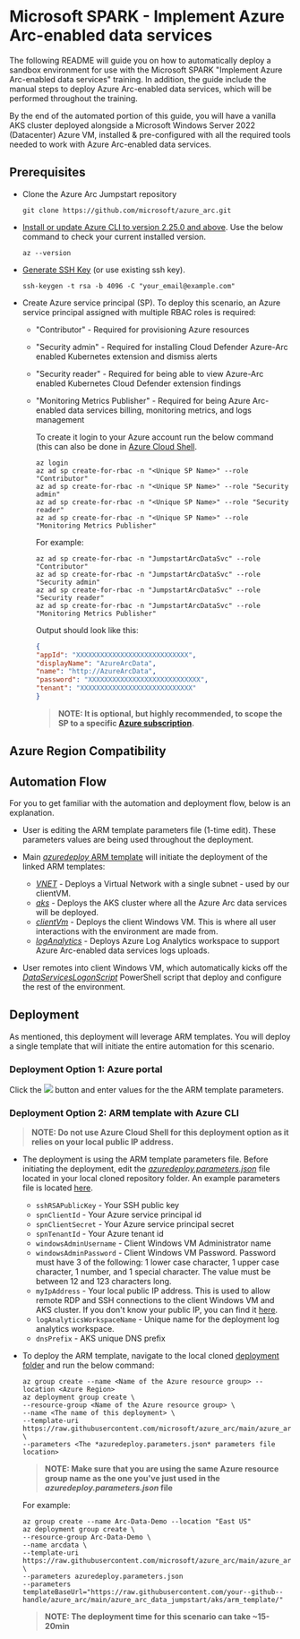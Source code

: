 # Microsoft SPARK - Implement Azure Arc-enabled data services

The following README will guide you on how to automatically deploy a sandbox environment for use with the Microsoft SPARK "Implement Azure Arc-enabled data services" training. In addition, the guide include the manual steps to deploy Azure Arc-enabled data services, which will be performed throughout the training.

By the end of the automated portion of this guide, you will have a vanilla AKS cluster deployed alongside a Microsoft Windows Server 2022 (Datacenter) Azure VM, installed & pre-configured with all the required tools needed to work with Azure Arc-enabled data services.

## Prerequisites

- Clone the Azure Arc Jumpstart repository

    ```shell
    git clone https://github.com/microsoft/azure_arc.git
    ```

- [Install or update Azure CLI to version 2.25.0 and above](https://docs.microsoft.com/en-us/cli/azure/install-azure-cli?view=azure-cli-latest). Use the below command to check your current installed version.

  ```shell
  az --version
  ```

- [Generate SSH Key](https://docs.microsoft.com/en-us/azure/virtual-machines/linux/create-ssh-keys-detailed) (or use existing ssh key).

  ```shell
  ssh-keygen -t rsa -b 4096 -C "your_email@example.com"
  ```

- Create Azure service principal (SP). To deploy this scenario, an Azure service principal assigned with multiple RBAC roles is required:

  - "Contributor" - Required for provisioning Azure resources
  - "Security admin" - Required for installing Cloud Defender Azure-Arc enabled Kubernetes extension and dismiss alerts
  - "Security reader" - Required for being able to view Azure-Arc enabled Kubernetes Cloud Defender extension findings
  - "Monitoring Metrics Publisher" - Required for being Azure Arc-enabled data services billing, monitoring metrics, and logs management

    To create it login to your Azure account run the below command (this can also be done in [Azure Cloud Shell](https://shell.azure.com/).

    ```shell
    az login
    az ad sp create-for-rbac -n "<Unique SP Name>" --role "Contributor"
    az ad sp create-for-rbac -n "<Unique SP Name>" --role "Security admin"
    az ad sp create-for-rbac -n "<Unique SP Name>" --role "Security reader"
    az ad sp create-for-rbac -n "<Unique SP Name>" --role "Monitoring Metrics Publisher"
    ```

    For example:

    ```shell
    az ad sp create-for-rbac -n "JumpstartArcDataSvc" --role "Contributor"
    az ad sp create-for-rbac -n "JumpstartArcDataSvc" --role "Security admin"
    az ad sp create-for-rbac -n "JumpstartArcDataSvc" --role "Security reader"
    az ad sp create-for-rbac -n "JumpstartArcDataSvc" --role "Monitoring Metrics Publisher"
    ```

    Output should look like this:

    ```json
    {
    "appId": "XXXXXXXXXXXXXXXXXXXXXXXXXXXX",
    "displayName": "AzureArcData",
    "name": "http://AzureArcData",
    "password": "XXXXXXXXXXXXXXXXXXXXXXXXXXXX",
    "tenant": "XXXXXXXXXXXXXXXXXXXXXXXXXXXX"
    }
    ```

    > **NOTE: It is optional, but highly recommended, to scope the SP to a specific [Azure subscription](https://docs.microsoft.com/en-us/cli/azure/ad/sp?view=azure-cli-latest).**

## Azure Region Compatibility


## Automation Flow

For you to get familiar with the automation and deployment flow, below is an explanation.

- User is editing the ARM template parameters file (1-time edit). These parameters values are being used throughout the deployment.

- Main [_azuredeploy_ ARM template](https://github.com/likamrat/spark-arc-data-svc/blob/main/azuredeploy.json) will initiate the deployment of the linked ARM templates:

  - [_VNET_](https://github.com/likamrat/spark-arc-data-svc/blob/main/VNET.json) - Deploys a Virtual Network with a single subnet - used by our clientVM.
  - [_aks_](https://github.com/likamrat/spark-arc-data-svc/blob/main/aks.json) - Deploys the AKS cluster where all the Azure Arc data services will be deployed.
  - [_clientVm_](https://github.com/likamrat/spark-arc-data-svc/blob/main/clientVm.json) - Deploys the client Windows VM. This is where all user interactions with the environment are made from.
  - [_logAnalytics_](https://github.com/likamrat/spark-arc-data-svc/blob/main/logAnalytics.json) - Deploys Azure Log Analytics workspace to support Azure Arc-enabled data services logs uploads.

- User remotes into client Windows VM, which automatically kicks off the [_DataServicesLogonScript_](https://github.com/likamrat/spark-arc-data-svc/blob/main/artifacts/DataServicesLogonScript.ps1) PowerShell script that deploy and configure the rest of the environment.

## Deployment

As mentioned, this deployment will leverage ARM templates. You will deploy a single template that will initiate the entire automation for this scenario.

### Deployment Option 1: Azure portal

Click the <a href="https://portal.azure.com/#create/Microsoft.Template/uri/https%3A%2F%2Fraw.githubusercontent.com%2Flikamrat%2Fspark-arc-data-svc%2Fmain%2Fazuredeploy.json" target="_blank"><img src="https://aka.ms/deploytoazurebutton"/></a> button and enter values for the the ARM template parameters.


### Deployment Option 2: ARM template with Azure CLI

> **NOTE: Do not use Azure Cloud Shell for this deployment option as it relies on your local public IP address.**

- The deployment is using the ARM template parameters file. Before initiating the deployment, edit the [_azuredeploy.parameters.json_](https://github.com/microsoft/azure_arc/blob/main/azure_arc_data_jumpstart/aks/arm_template/azuredeploy.parameters.json) file located in your local cloned repository folder. An example parameters file is located [here](https://github.com/microsoft/azure_arc/blob/main/azure_arc_data_jumpstart/aks/arm_template/artifacts/azuredeploy.parameters.example.json).

  - `sshRSAPublicKey` - Your SSH public key
  - `spnClientId` - Your Azure service principal id
  - `spnClientSecret` - Your Azure service principal secret
  - `spnTenantId` - Your Azure tenant id
  - `windowsAdminUsername` - Client Windows VM Administrator name
  - `windowsAdminPassword` - Client Windows VM Password. Password must have 3 of the following: 1 lower case character, 1 upper case character, 1 number, and 1 special character. The value must be between 12 and 123 characters long.
  - `myIpAddress` - Your local public IP address. This is used to allow remote RDP and SSH connections to the client Windows VM and AKS cluster. If you don't know your public IP, you can find it [here](https://www.whatismyip.com/).
  - `logAnalyticsWorkspaceName` - Unique name for the deployment log analytics workspace.
  - `dnsPrefix` - AKS unique DNS prefix

- To deploy the ARM template, navigate to the local cloned [deployment folder](https://github.com/microsoft/azure_arc/blob/main/azure_arc_data_jumpstart/aks/arm_template) and run the below command:

    ```shell
    az group create --name <Name of the Azure resource group> --location <Azure Region>
    az deployment group create \
    --resource-group <Name of the Azure resource group> \
    --name <The name of this deployment> \
    --template-uri https://raw.githubusercontent.com/microsoft/azure_arc/main/azure_arc_data_jumpstart/aks/arm_template/azuredeploy.json \
    --parameters <The *azuredeploy.parameters.json* parameters file location>
    ```

    > **NOTE: Make sure that you are using the same Azure resource group name as the one you've just used in the _azuredeploy.parameters.json_ file**

    For example:

    ```shell
    az group create --name Arc-Data-Demo --location "East US"
    az deployment group create \
    --resource-group Arc-Data-Demo \
    --name arcdata \
    --template-uri https://raw.githubusercontent.com/microsoft/azure_arc/main/azure_arc_data_jumpstart/aks/arm_template/azuredeploy.json \
    --parameters azuredeploy.parameters.json
    --parameters templateBaseUrl="https://raw.githubusercontent.com/your--github--handle/azure_arc/main/azure_arc_data_jumpstart/aks/arm_template/"
    ```

    > **NOTE: The deployment time for this scenario can take ~15-20min**








